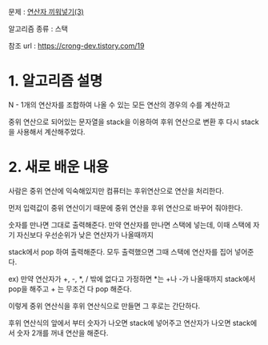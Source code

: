 문제 : [연산자 끼워넣기(3)](https://www.acmicpc.net/problem/15659)

알고리즘 종류 : 스택

참조 url : https://crong-dev.tistory.com/19

# 1. 알고리즘 설명

N - 1개의 연산자를 조합하여 나올 수 있는 모든 연산의 경우의 수를 계산하고

중위 연산으로 되어있는 문자열을 stack을 이용하여 후위 연산으로 변환 후 다시 stack을 사용해서 계산해주었다.

# 2. 새로 배운 내용

사람은 중위 연산에 익숙해있지만 컴퓨터는 후위연산으로 연산을 처리한다.

먼저 입력값이 중위 연산이기 때문에 중위 연산을 후위 연산으로 바꾸어 줘야한다.

숫자를 만나면 그대로 출력해준다. 만약 연산자를 만나면 스택에 넣는데, 이때 스택에 자기 자신보다 우선순위가 낮은 연산자가 나올때까지

stack에서 pop 하여 출력해준다. 모두 출력했으면 그때 스택에 연산자를 집어 넣어준다.

ex) 만약 연산자가 +, -, *, / 밖에 없다고 가정하면 *는 +나 -가 나올때까지 stack에서 pop을 해주고 + 는 무조건 다 pop 해준다.

이렇게 중위 연산식을 후위 연산식으로 만들면 그 후로는 간단하다.

후위 연산식의 앞에서 부터 숫자가 나오면 stack에 넣어주고 연산자가 나오면 stack에서 숫자 2개를 꺼내 연산을 해준다.